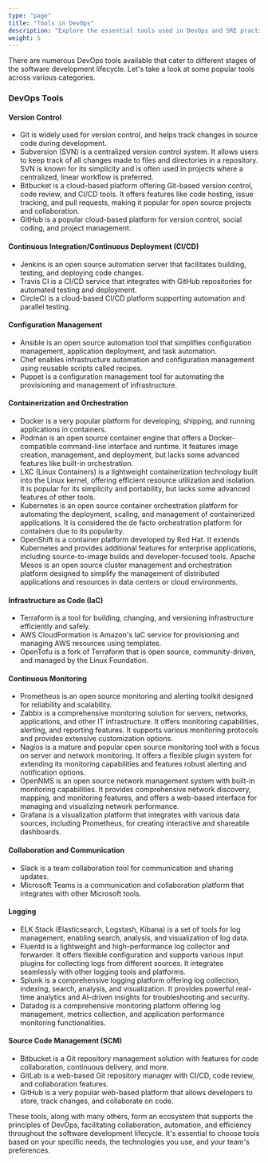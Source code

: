 ```yaml
---
type: "page"
title: "Tools in DevOps"
description: "Explore the essential tools used in DevOps and SRE practices to automate and streamline software development and operations."
weight: 5
---
```


There are numerous DevOps tools available that cater to different stages of the software development lifecycle. Let's take a look at some popular tools across various categories.


### DevOps Tools

#### Version Control
- Git is widely used for version control, and helps track changes in source code during development.
- Subversion (SVN) is a centralized version control system. It allows users to keep track of all changes made to files and directories in a repository. SVN is known for its simplicity and is often used in projects where a centralized, linear workflow is preferred.
- Bitbucket is a cloud-based platform offering Git-based version control, code review, and CI/CD tools. It offers features like code hosting, issue tracking, and pull requests, making it popular for open source projects and collaboration.
- GitHub is a popular cloud-based platform for version control, social coding, and project management.


#### Continuous Integration/Continuous Deployment (CI/CD)
- Jenkins is an open source automation server that facilitates building, testing, and deploying code changes.
- Travis CI is a CI/CD service that integrates with GitHub repositories for automated testing and deployment.
- CircleCI is a cloud-based CI/CD platform supporting automation and parallel testing.


#### Configuration Management
- Ansible is an open source automation tool that simplifies configuration management, application deployment, and task automation.
- Chef enables infrastructure automation and configuration management using reusable scripts called recipes.
- Puppet is a configuration management tool for automating the provisioning and management of infrastructure.

#### Containerization and Orchestration
- Docker is a very popular platform for developing, shipping, and running applications in containers.
- Podman is an open source container engine that offers a Docker-compatible command-line interface and runtime. It features image creation, management, and deployment, but lacks some advanced features like built-in orchestration.
- LXC (Linux Containers) is a lightweight containerization technology built into the Linux kernel, offering efficient resource utilization and isolation. It is popular for its simplicity and portability, but lacks some advanced features of other tools.
- Kubernetes is an open source container orchestration platform for automating the deployment, scaling, and management of containerized applications. It is considered the de facto orchestration platform for containers due to its popularity.
- OpenShift is a container platform developed by Red Hat. It extends Kubernetes and provides additional features for enterprise applications, including source-to-image builds and developer-focused tools.
Apache Mesos is an open source cluster management and orchestration platform designed to simplify the management of distributed applications and resources in data centers or cloud environments.

#### Infrastructure as Code (IaC)
- Terraform is a tool for building, changing, and versioning infrastructure efficiently and safely.
- AWS CloudFormation is Amazon's IaC service for provisioning and managing AWS resources using templates.
- OpenTofu is a fork of Terraform that is open source, community-driven, and managed by the Linux Foundation.

#### Continuous Monitoring
- Prometheus is an open source monitoring and alerting toolkit designed for reliability and scalability.
- Zabbix is a comprehensive monitoring solution for servers, networks, applications, and other IT infrastructure. It offers monitoring capabilities, alerting, and reporting features. It supports various monitoring protocols and provides extensive customization options.
- Nagios is a mature and popular open source monitoring tool with a focus on server and network monitoring. It offers a flexible plugin system for extending its monitoring capabilities and features robust alerting and notification options.
- OpenNMS is an open source network management system with built-in monitoring capabilities. It provides comprehensive network discovery, mapping, and monitoring features, and offers a web-based interface for managing and visualizing network performance.
- Grafana is a visualization platform that integrates with various data sources, including Prometheus, for creating interactive and shareable dashboards.

#### Collaboration and Communication
- Slack is a team collaboration tool for communication and sharing updates.
- Microsoft Teams is a communication and collaboration platform that integrates with other Microsoft tools.

#### Logging
- ELK Stack (Elasticsearch, Logstash, Kibana) is a set of tools for log management, enabling search, analysis, and visualization of log data.
- Fluentd is a lightweight and high-performance log collector and forwarder. It offers flexible configuration and supports various input plugins for collecting logs from different sources. It integrates seamlessly with other logging tools and platforms.
- Splunk is a comprehensive logging platform offering log collection, indexing, search, analysis, and visualization. It provides powerful real-time analytics and AI-driven insights for troubleshooting and security.
- Datadog is a comprehensive monitoring platform offering log management, metrics collection, and application performance monitoring functionalities.

#### Source Code Management (SCM)
- Bitbucket is a Git repository management solution with features for code collaboration, continuous delivery, and more.
- GitLab is a web-based Git repository manager with CI/CD, code review, and collaboration features.
- GitHub is a very popular web-based platform that allows developers to store, track changes, and collaborate on code.

These tools, along with many others, form an ecosystem that supports the principles of DevOps, facilitating collaboration, automation, and efficiency throughout the software development lifecycle. It's essential to choose tools based on your specific needs, the technologies you use, and your team's preferences.